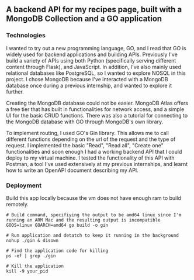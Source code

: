 ## A backend API for my recipes page, built with a MongoDB Collection and a GO application

### Technologies

I wanted to try out a new programming language, GO, and I read that GO is widely used for backend applications and building APIs. Previously I've build a variety of APIs using both Python (specifically serving different content through Flask), and JavaScript. In addition, I've also mainly used relational databases like PostgreSQL, so I wanted to explore NOSQL in this project. I chose MongoDB because I've interacted with a MongoDB database once during a previous internship, and wanted to explore it further.

Creating the MongoDB database could not be easier. MongoDB Atlas offers a free tier that has built in functionalities for network access, and a simple UI for the basic CRUD functions. There was also a tutorial for connecting to the MongoDB database with GO through MongoDB's own library.

To implement routing, I used GO's Gin library. This allows me to call different functions depending on the url of the request and the type of request. I implemented the basic "Read", "Read all", "Create one" functionalities and soon enough I had a working backend API that I could deploy to my virtual machine. I tested the functionality of this API with Postman, a tool I've used extensively at my previous internships, and learnt how to write an OpenAPI document describing my API.

### Deployment

Build this app locally because the vm does not have enough ram to build remotely.

    # Build command, specifiying the output to be amd64 linux since I'm running an ARM Mac and the resulting output is incompatible
    GOOS=linux GOARCH=amd64 go build -o gin

    # Run application and detatch to keep it running in the background
    nohup ./gin & disown 

    # Find the application code for killing
    ps -ef | grep ./gin

    # Kill the application
    kill -9 your_pid


